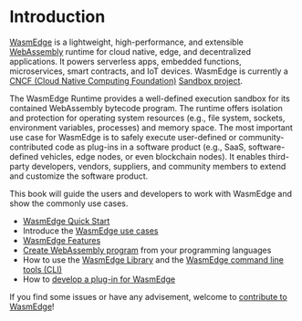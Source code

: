 # Introduction

[WasmEdge](https://github.com/WasmEdge/WasmEdge) is a lightweight, high-performance, and extensible [WebAssembly](https://webassembly.org/) runtime for cloud native, edge, and decentralized applications. It powers serverless apps, embedded functions, microservices, smart contracts, and IoT devices. WasmEdge is currently a [CNCF (Cloud Native Computing Foundation)](https://www.cncf.io/) [Sandbox project](https://www.cncf.io/sandbox-projects/).

The WasmEdge Runtime provides a well-defined execution sandbox for its contained WebAssembly bytecode program. The runtime offers isolation and protection for operating system resources (e.g., file system, sockets, environment variables, processes) and memory space. The most important use case for WasmEdge is to safely execute user-defined or community-contributed code as plug-ins in a software product (e.g., SaaS, software-defined vehicles, edge nodes, or even blockchain nodes). It enables third-party developers, vendors, suppliers, and community members to extend and customize the software product.

This book will guide the users and developers to work with WasmEdge and show the commonly use cases.

* [WasmEdge Quick Start](quick_start.md)
* Introduce the [WasmEdge use cases](use_cases.md)
* [WasmEdge Features](features.md)
* [Create WebAssembly program](write_wasm.md) from your programming languages
* How to use the [WasmEdge Library](sdk.md) and the [WasmEdge command line tools (CLI)](cli.md)
* How to [develop a plug-in for WasmEdge](plugin.md)

If you find some issues or have any advisement, welcome to [contribute to WasmEdge](contribute.md)!
